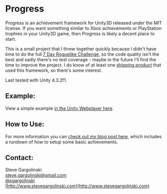 Progress
========

Progress is an achievement framework for Unity3D released under the MIT license. If you want something similar to Xbox achievements or PlayStation trophies in your Unity3D game, then Progress is likely a decent place to start.

This is a small project that I threw together quickly because I didn't have time to do the full [7 Day Roguelike Challenge](http://www.roguebasin.com/index.php?title=7DRL), so the code quality isn't the best and sadly there's no test coverage - maybe in the future I'll find the time to improve the project. I do know of at least one [shipping product](http://games.sonicviz.com/chordskilz/) that used this framework, so there's some interest.

Last tested with Unity 4.3.2f1.

## Example:

View a simple example [in the Unity Webplayer here](http://www.stevegargolinski.com/projectfiles/Progress/WebPlayer.html).

## How to Use:

For more information you can [check out my blog post here](http://www.stevegargolinski.com/progress-a-free-achievement-framework-for-unity/), which includes a rundown of how to setup some basic achievements.

## Contact:

Steve Gargolinski  
steve.gargolinski@gmail.com  
[@sgargolinski](http://twitter.com/sgargolinski)  
[http://www.stevegargolinski.com](http://www.stevegargolinski.com)
